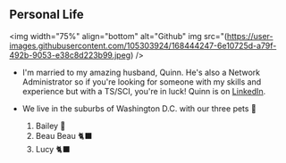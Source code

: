 ## Personal Life

<img width="75%" align="bottom" alt="Github" img src="(https://user-images.githubusercontent.com/105303924/168444247-6e10725d-a79f-492b-9053-e38c8d223b99.jpeg) />

- I'm married to my amazing husband, Quinn. He's also a Network Administrator so if you're looking for someone with my skills and experience but with a TS/SCI, you're in luck! Quinn is on [LinkedIn](https://LinkedIn.com/in/quinton-geedey-775a7b237/).

- We live in the suburbs of Washington D.C. with our three pets 💞
  1. Bailey 🐶
  2. Beau Beau 🐈‍⬛
  3. Lucy 🐈‍⬛
